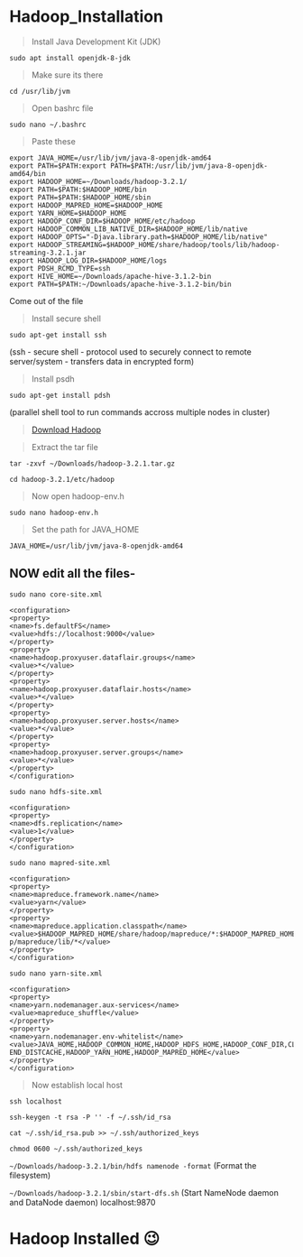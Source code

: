 # Hadoop_Installation

> Install Java Development Kit (JDK)

```sudo apt install openjdk-8-jdk```

> Make sure its there

```cd /usr/lib/jvm```

> Open bashrc file

```sudo nano ~/.bashrc```

> Paste these

```
export JAVA_HOME=/usr/lib/jvm/java-8-openjdk-amd64
export PATH=$PATH:export PATH=$PATH:/usr/lib/jvm/java-8-openjdk-amd64/bin
export HADOOP_HOME=~/Downloads/hadoop-3.2.1/
export PATH=$PATH:$HADOOP_HOME/bin
export PATH=$PATH:$HADOOP_HOME/sbin
export HADOOP_MAPRED_HOME=$HADOOP_HOME
export YARN_HOME=$HADOOP_HOME
export HADOOP_CONF_DIR=$HADOOP_HOME/etc/hadoop
export HADOOP_COMMON_LIB_NATIVE_DIR=$HADOOP_HOME/lib/native
export HADOOP_OPTS="-Djava.library.path=$HADOOP_HOME/lib/native"
export HADOOP_STREAMING=$HADOOP_HOME/share/hadoop/tools/lib/hadoop-streaming-3.2.1.jar
export HADOOP_LOG_DIR=$HADOOP_HOME/logs
export PDSH_RCMD_TYPE=ssh
export HIVE_HOME=~/Downloads/apache-hive-3.1.2-bin
export PATH=$PATH:~/Downloads/apache-hive-3.1.2-bin/bin
```
Come out of the file

> Install secure shell

```
sudo apt-get install ssh
```
(ssh - secure shell - protocol used to securely connect to remote server/system -
transfers data in encrypted form)

> Install psdh

```
sudo apt-get install pdsh
```
(parallel shell tool to run commands accross multiple nodes in cluster)

> [Download Hadoop](https://hadoop.apache.org/)

> Extract the tar file

```tar -zxvf ~/Downloads/hadoop-3.2.1.tar.gz```

```cd hadoop-3.2.1/etc/hadoop```

> Now open hadoop-env.h

```sudo nano hadoop-env.h```

> Set the path for JAVA_HOME

```JAVA_HOME=/usr/lib/jvm/java-8-openjdk-amd64```

## NOW edit all the files-

```sudo nano core-site.xml```
```
<configuration>
<property>
<name>fs.defaultFS</name>
<value>hdfs://localhost:9000</value>
</property>
<property>
<name>hadoop.proxyuser.dataflair.groups</name>
<value>*</value>
</property>
<property>
<name>hadoop.proxyuser.dataflair.hosts</name>
<value>*</value>
</property>
<property>
<name>hadoop.proxyuser.server.hosts</name>
<value>*</value>
</property>
<property>
<name>hadoop.proxyuser.server.groups</name>
<value>*</value>
</property>
</configuration>
```

```sudo nano hdfs-site.xml```
```
<configuration>
<property>
<name>dfs.replication</name>
<value>1</value>
</property>
</configuration>
```

```sudo nano mapred-site.xml```
```
<configuration>
<property>
<name>mapreduce.framework.name</name>
<value>yarn</value>
</property>
<property>
<name>mapreduce.application.classpath</name>
<value>$HADOOP_MAPRED_HOME/share/hadoop/mapreduce/*:$HADOOP_MAPRED_HOME/share/hadoo
p/mapreduce/lib/*</value>
</property>
</configuration>
```

```sudo nano yarn-site.xml```
```
<configuration>
<property>
<name>yarn.nodemanager.aux-services</name>
<value>mapreduce_shuffle</value>
</property>
<property>
<name>yarn.nodemanager.env-whitelist</name>
<value>JAVA_HOME,HADOOP_COMMON_HOME,HADOOP_HDFS_HOME,HADOOP_CONF_DIR,CLASSPATH_PREP
END_DISTCACHE,HADOOP_YARN_HOME,HADOOP_MAPRED_HOME</value>
</property>
</configuration>
```

> Now establish local host

```ssh localhost```

```ssh-keygen -t rsa -P '' -f ~/.ssh/id_rsa```

```cat ~/.ssh/id_rsa.pub >> ~/.ssh/authorized_keys```

```chmod 0600 ~/.ssh/authorized_keys```

```~/Downloads/hadoop-3.2.1/bin/hdfs namenode -format```
(Format the filesystem)

```~/Downloads/hadoop-3.2.1/sbin/start-dfs.sh```
(Start NameNode daemon and DataNode daemon)
localhost:9870

# Hadoop Installed :wink:
